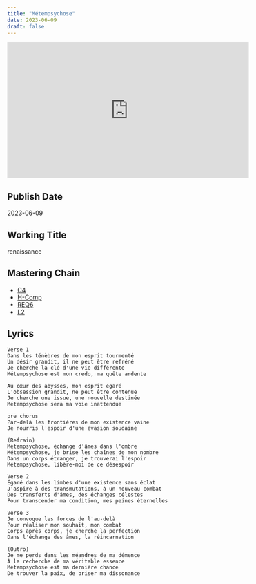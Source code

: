 ```yaml
---
title: "Métempsychose"
date: 2023-06-09
draft: false
---
```


<iframe width="560" height="315" src="https://www.youtube.com/embed/HOma1fsQ910?si=OvAfZUSZYRaoH8d7" title="YouTube video player" frameborder="0" allow="accelerometer; autoplay; clipboard-write; encrypted-media; gyroscope; picture-in-picture; web-share" allowfullscreen></iframe>

## Publish Date

2023-06-09

## Working Title

renaissance

## Mastering Chain

- [C4](https://www.waves.com/plugins/c4-multiband-compressor)
- [H-Comp](https://www.waves.com/plugins/h-comp-hybrid-compressor)
- [REQ6](https://www.waves.com/plugins/renaissance-equalizer)
- [L2](https://www.waves.com/plugins/l2-ultramaximizer)

## Lyrics

```
Verse 1
Dans les ténèbres de mon esprit tourmenté
Un désir grandit, il ne peut être refréné
Je cherche la clé d'une vie différente
Métempsychose est mon credo, ma quête ardente

Au cœur des abysses, mon esprit égaré
L'obsession grandit, ne peut être contenue
Je cherche une issue, une nouvelle destinée
Métempsychose sera ma voie inattendue

pre chorus
Par-delà les frontières de mon existence vaine
Je nourris l'espoir d'une évasion soudaine

(Refrain)
Métempsychose, échange d'âmes dans l'ombre
Métempsychose, je brise les chaînes de mon nombre
Dans un corps étranger, je trouverai l'espoir
Métempsychose, libère-moi de ce désespoir

Verse 2
Égaré dans les limbes d'une existence sans éclat
J'aspire à des transmutations, à un nouveau combat
Des transferts d'âmes, des échanges célestes
Pour transcender ma condition, mes peines éternelles

Verse 3
Je convoque les forces de l'au-delà
Pour réaliser mon souhait, mon combat
Corps après corps, je cherche la perfection
Dans l'échange des âmes, la réincarnation

(Outro)
Je me perds dans les méandres de ma démence
À la recherche de ma véritable essence
Métempsychose est ma dernière chance
De trouver la paix, de briser ma dissonance
```